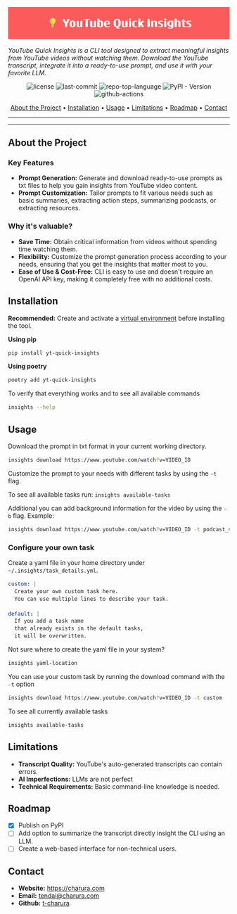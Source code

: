 <p align="center">
  <img src="docs/images/banner.png"  alt="project-banner">
</p>

*YouTube Quick Insights is a CLI tool designed to extract meaningful insights from YouTube videos without watching them.
Download the YouTube transcript, integrate it into a ready-to-use prompt, and use it with your favorite LLM.*

<p align="center">
	<img src="https://img.shields.io/github/license/t-charura/yt-quick-insights?style=default&logo=opensourceinitiative&logoColor=white&color=5bb8fc" alt="license">
	<img src="https://img.shields.io/github/last-commit/t-charura/yt-quick-insights?style=default&logo=git&logoColor=white&color=5bb8fc" alt="last-commit">
	<img src="https://img.shields.io/github/languages/top/t-charura/yt-quick-insights?style=default&logo=python&logoColor=white&color=5bb8fc" alt="repo-top-language">
	<img src="https://img.shields.io/pypi/v/yt-quick-insights?style=default&logo=pypi&logoColor=white&color=5bb8fc" alt="PyPI - Version">
	<img src="https://img.shields.io/github/actions/workflow/status/t-charura/yt-quick-insights/.github%2Fworkflows%2FCI.yaml?logo=githubactions" alt="github-actions">
</p>


<p align="center">
  <a href='#about-the-project'>About the Project</a> •
  <a href='#installation'>Installation</a> •
  <a href='#usage'>Usage</a> •
  <a href='#limitations'>Limitations</a> •
  <a href='#roadmap'>Roadmap</a> •
  <a href='#contact'>Contact</a>
</p>


---

---

## About the Project

### Key Features

* **Prompt Generation:** Generate and download ready-to-use prompts as txt files to help you gain insights from YouTube
  video content.
* **Prompt Customization:** Tailor prompts to fit various needs such as basic summaries, extracting action steps,
  summarizing podcasts, or extracting resources.

### Why it's valuable?

* **Save Time:** Obtain critical information from videos without spending time watching them.
* **Flexibility:** Customize the prompt generation process according to your needs, ensuring that you get the insights
  that matter most to you.
* **Ease of Use & Cost-Free:** CLI is easy to use and doesn't require an OpenAI API key, making it completely free with
  no additional costs.

## Installation

**Recommended:** Create and activate
a [virtual environment](https://docs.python.org/3/library/venv.html#creating-virtual-environments) before installing the
tool.

**Using pip**

``` bash
pip install yt-quick-insights
```

**Using poetry**

``` bash
poetry add yt-quick-insights
```

To verify that everything works and to see all available commands

``` bash
insights --help
```

## Usage

Download the prompt in txt format in your current working directory.

``` bash
insights download https://www.youtube.com/watch?v=VIDEO_ID
```

Customize the prompt to your needs with different tasks by using the `-t` flag.

To see all available tasks run: `insights available-tasks`

Additional you can add background information for the video by using the `-b` flag. Example:

``` bash
insights download https://www.youtube.com/watch?v=VIDEO_ID -t podcast_summary -b "In this podcast episode 4 guests and a moderator talk about the future of AI."
```

### Configure your own task

Create a yaml file in your home directory under `~/.insights/task_details.yml`.

``` yaml
custom: |
  Create your own custom task here.
  You can use multiple lines to describe your task.
  
default: |
  If you add a task name 
  that already exists in the default tasks, 
  it will be overwritten.
```

Not sure where to create the yaml file in your system?

``` bash
insights yaml-location
```

You can use your custom task by running the download command with the `-t` option

``` bash
insights download https://www.youtube.com/watch?v=VIDEO_ID -t custom
```

To see all currently available tasks

``` bash
insights available-tasks
```

## Limitations

* **Transcript Quality:** YouTube's auto-generated transcripts can contain errors.
* **AI Imperfections:** LLMs are not perfect
* **Technical Requirements:** Basic command-line knowledge is needed.

## Roadmap

* [x] Publish on PyPI
* [ ] Add option to summarize the transcript directly insight the CLI using an LLM.
* [ ] Create a web-based interface for non-technical users.

## Contact

* **Website:** https://charura.com
* **Email:** tendai@charura.com
* **Github:** [t-charura](https://github.com/t-charura)
